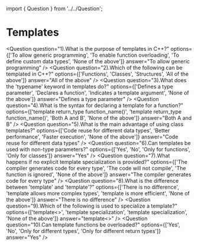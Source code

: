 import { Question } from '../../Question';

# Templates

<Question
  question="1).What is the purpose of templates in C++?"
  options={['To allow generic programming', 'To enable function overloading', 'To define custom data types', 'None of the above']}
  answer="To allow generic programming"
/>
<Question
  question="2).Which of the following can be templated in C++?"
  options={['Functions', 'Classes', 'Structures', 'All of the above']}
  answer="All of the above"
/>
<Question
  question="3).What does the 'typename' keyword in templates do?"
  options={['Defines a type parameter', 'Declares a function', 'Indicates a template argument', 'None of the above']}
  answer="Defines a type parameter"
/>
<Question
  question="4).What is the syntax for declaring a template for a function?"
  options={['template<typename T> return_type function_name()', 'template<class T> return_type function_name()', 'Both A and B', 'None of the above']}
  answer="Both A and B"
/>
<Question
  question="5).What is the main advantage of using class templates?"
  options={['Code reuse for different data types', 'Better performance', 'Faster execution', 'None of the above']}
  answer="Code reuse for different data types"
/>
<Question
  question="6).Can templates be used with non-type parameters?"
  options={['Yes', 'No', 'Only for functions', 'Only for classes']}
  answer="Yes"
/>
<Question
  question="7).What happens if no explicit template specialization is provided?"
  options={['The compiler generates code for every type', 'The code will not compile', 'The function is ignored', 'None of the above']}
  answer="The compiler generates code for every type"
/>
<Question
  question="8).What is the difference between 'template<class T>' and 'template<typename T>'?"
  options={['There is no difference', 'template<class T> allows more complex types', 'template<typename T> is more efficient', 'None of the above']}
  answer="There is no difference"
/>
<Question
  question="9).Which of the following is used to specialize a template?"
  options={['template<>', 'template<class T> specialization', 'template<T> specialization', 'None of the above']}
  answer="template<>"
/>
<Question
  question="10).Can template functions be overloaded?"
  options={['Yes', 'No', 'Only for different types', 'Only for different return types']}
  answer="Yes"
/>
